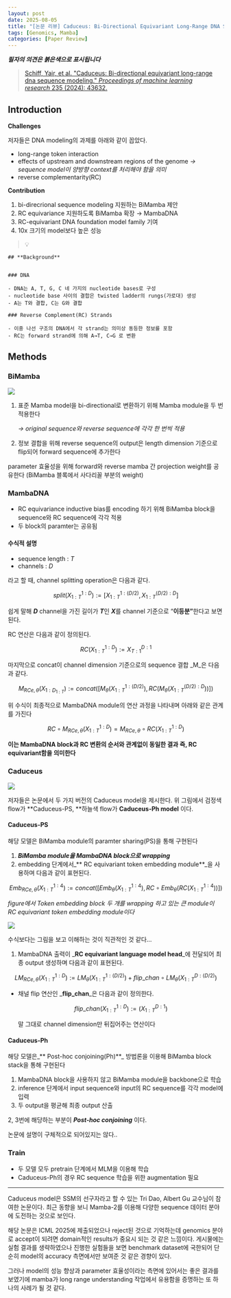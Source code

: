 ```yaml
---
layout: post
date: 2025-08-05
title: "[논문 리뷰] Caduceus: Bi-Directional Equivariant Long-Range DNA Sequence Modeling"
tags: [Genomics, Mamba]
categories: [Paper Review]
---
```


<span class="notion-red">_**필자의 의견은 붉은색으로 표시됩니다**_</span>


> [Schiff, Yair, et al. "Caduceus: Bi-directional equivariant long-range dna sequence modeling." ](https://pmc.ncbi.nlm.nih.gov/articles/PMC12189541/)[_Proceedings of machine learning research_](https://pmc.ncbi.nlm.nih.gov/articles/PMC12189541/)[ 235 (2024): 43632.](https://pmc.ncbi.nlm.nih.gov/articles/PMC12189541/)



## Introduction


**Challenges**


저자들은 DNA modeling의 과제를 아래와 같이 꼽았다.

- long-range token interaction
- effects of upstream and downstream regions of the genome 
_→ sequence model이 양방향 context를 처리해야 함을 의미_
- reverse complementarity(RC)

**Contribution**

1. bi-direcrional sequence modeling 지원하는 BiMamba 제안
1. RC equivariance 지원하도록 BiMamba 확장 → MambaDNA
1. RC-equivariant DNA foundation model family 기여
1. 10x 크기의 model보다 높은 성능

> 💡 


	## **Background**


	### DNA

	- DNA는 A, T, G, C 네 가지의 nucleotide bases로 구성
	- nucleotide base 사이의 결합은 twisted ladder의 rungs(가로대) 생성
	- A는 T와 결합, C는 G와 결합

	### Reverse Complement(RC) Strands

	- 이중 나선 구조의 DNA에서 각 strand는 의미상 동등한 정보를 포함
	- RC는 forward strand에 의해 A→T, C→G 로 변환


## Methods



### BiMamba


![](https://prod-files-secure.s3.us-west-2.amazonaws.com/542b861c-36a8-4051-84e5-8804b6728dba/2c247d59-7815-4980-99f0-8f0d21f445a7/image.png?X-Amz-Algorithm=AWS4-HMAC-SHA256&X-Amz-Content-Sha256=UNSIGNED-PAYLOAD&X-Amz-Credential=ASIAZI2LB4662D6VBWUU%2F20251013%2Fus-west-2%2Fs3%2Faws4_request&X-Amz-Date=20251013T120122Z&X-Amz-Expires=3600&X-Amz-Security-Token=IQoJb3JpZ2luX2VjEJz%2F%2F%2F%2F%2F%2F%2F%2F%2F%2FwEaCXVzLXdlc3QtMiJHMEUCIQC6%2FPrTrIRVBVdq8oSyCq%2BslQZlNQsNTMp9iNeN%2FMnycwIgarqNIwhPcrFHh8IAx9cUNpbcgrMMaHrsLwuE5O7aKgcq%2FwMIRRAAGgw2Mzc0MjMxODM4MDUiDB%2F6xaz98WiFnN6D7ircA4h7IDYkDDrErZswO68GZyQ5%2BdO1GJm3Qum%2BXEK%2F%2BjnvYRH%2B6yc%2FuzT9TQ%2BJSYtCbIKtc6dQqTvLNYUKfHbxR6tjgRN0QxsGdwb%2B%2ByDxtUSF0zkY2tvugHcqd0B7vyaSO87LAeeenxRDg38g1LI6kPSbhUiR3fYOl%2F%2BDrT2UY6OWruKmt0%2BaVg8zRcLVwakcEQClhI2UWLNBv13lPdiSkUa8sQHf9UYVGBqI%2FfBkXOQ%2BdRTcXSEpTt5G90fMgHVdFYFe5BGjZbuid85Ak78%2BwZQwfHbnwke0692%2F9xUYoiWdkjeSkTcqtwCROac16Cuop22qz7FyuCeBpedm4DRbig8ldI%2BuPvAsyxrRQ4sP1mH3GxHil50cgJjVkEOOHLVeAo2WGHjvsJlDEg5fX3Azf8b4YgF%2BHNI%2FxzB2bt6LAuYZ18hRulaVMl6FuWa0VIYatHlm09WNS3Dx75rFpG39YfHrOI3aT7UBPYKxI0lMlHsE7otM7QJQuof2BxWyM534U%2FOHFAyPPB10r36q%2Bih%2FGsxqoXz3VFawhgmhuXP0PvKu7lLrhCNsfWrWgDMeozqu1jNbULet4EOsWvnoMZ7X7s%2BmFTirqoOsiHoJJvOgxKbRQ%2Bk8DJ8msNi7fmHMMK%2FPs8cGOqUBwArqt8BIqugjMi6%2Bl%2FEY4d%2FZH8mBE3av9pDxlWGGtc9p6mH2LZdAtBJqdo%2FfaakJFkYu6bvOg5QP11NCjuoAsC%2Bv4m4TdqU1kS4pT6FPjn1tgxDx%2BFHyb7s0%2FzDmXES0qkt8YF1EpqzDz8lkpDQt2AK%2FtCWlMdPoM828vmJpwfAf8EOjBrTvj2Yx5j7sJOJQgfvC4ugXSy4JdUyZnIP7JnE9Qsb2&X-Amz-Signature=30338f5c92f0386bcfb4430775e08e549e56baaa6d95e063379914796f4ef6a8&X-Amz-SignedHeaders=host&x-amz-checksum-mode=ENABLED&x-id=GetObject)

1. 표준 Mamba model을 bi-directional로 변환하기 위해 Mamba module을 두 번 적용한다

	_→ original sequence와 reverse sequence에 각각 한 번씩 적용_

1. 정보 결합을 위해 reverse sequence의 output은 length dimension 기준으로 flip되어 forward sequence에 추가한다

parameter 효율성을 위해 forward와 reverse mamba 간 projection weight를 공유한다 (BiMamba 블록에서 사다리꼴 부분의 weight)



### MambaDNA

- RC equivariance inductive bias를 encoding 하기 위해 BiMamba block을 sequence와 RC sequence에 각각 적용
- 두 block의 paramter는 공유됨


#### 수식적 설명

- sequence length : _T_
- channels : _D_

라고 할 때,  channel splitting operation은 다음과 같다.


$$
split(X^{1:D}_{1:T}):=[X^{1:(D/2)}_{1:T},X^{(D/2):D}_{1:T}]
$$


<span class="notion-red">쉽게 말해 </span><span class="notion-red">_**D**_</span><span class="notion-red"> channel을 가진 길이가 </span><span class="notion-red">_**T**_</span><span class="notion-red">인 </span><span class="notion-red">_**X**_</span><span class="notion-red">를 channel 기준으로 “</span><span class="notion-red">**이등분”**</span><span class="notion-red">한다고 보면 된다.</span>


RC 연산은 다음과 같이 정의된다.


$$
RC(X^{1:D}_{1:T}):=X^{D:1}_{T:1}
$$


마지막으로 concat이 channel dimension 기준으로의 sequence 결합 _M_은 다음과 같다.


$$
M_{RCe,\theta}(X_{1:D_{1:T}}):=concat([M_{\theta}(X^{1:(D/2)}_{1:T}),RC(M_{\theta}(X^{(D/2):D}_{1:T}))])
$$


위 수식이 최종적으로 MambaDNA module의 연산 과정을 나타내며 아래와 같은 관계를 가진다


$$
RC\circ M_{RCe,\theta}(X^{1:D}_{1:T}) = M_{RCe,\theta} \circ RC(X^{1:D}_{1:T})
$$


**이는 MambaDNA block과 RC 변환의 순서와 관계없이 동일한 결과 즉, RC equivariant함을 의미한다**



### Caduceus


![](https://prod-files-secure.s3.us-west-2.amazonaws.com/542b861c-36a8-4051-84e5-8804b6728dba/f94a60d7-8145-473b-aef9-7c68d3ec604a/image.png?X-Amz-Algorithm=AWS4-HMAC-SHA256&X-Amz-Content-Sha256=UNSIGNED-PAYLOAD&X-Amz-Credential=ASIAZI2LB4662D6VBWUU%2F20251013%2Fus-west-2%2Fs3%2Faws4_request&X-Amz-Date=20251013T120122Z&X-Amz-Expires=3600&X-Amz-Security-Token=IQoJb3JpZ2luX2VjEJz%2F%2F%2F%2F%2F%2F%2F%2F%2F%2FwEaCXVzLXdlc3QtMiJHMEUCIQC6%2FPrTrIRVBVdq8oSyCq%2BslQZlNQsNTMp9iNeN%2FMnycwIgarqNIwhPcrFHh8IAx9cUNpbcgrMMaHrsLwuE5O7aKgcq%2FwMIRRAAGgw2Mzc0MjMxODM4MDUiDB%2F6xaz98WiFnN6D7ircA4h7IDYkDDrErZswO68GZyQ5%2BdO1GJm3Qum%2BXEK%2F%2BjnvYRH%2B6yc%2FuzT9TQ%2BJSYtCbIKtc6dQqTvLNYUKfHbxR6tjgRN0QxsGdwb%2B%2ByDxtUSF0zkY2tvugHcqd0B7vyaSO87LAeeenxRDg38g1LI6kPSbhUiR3fYOl%2F%2BDrT2UY6OWruKmt0%2BaVg8zRcLVwakcEQClhI2UWLNBv13lPdiSkUa8sQHf9UYVGBqI%2FfBkXOQ%2BdRTcXSEpTt5G90fMgHVdFYFe5BGjZbuid85Ak78%2BwZQwfHbnwke0692%2F9xUYoiWdkjeSkTcqtwCROac16Cuop22qz7FyuCeBpedm4DRbig8ldI%2BuPvAsyxrRQ4sP1mH3GxHil50cgJjVkEOOHLVeAo2WGHjvsJlDEg5fX3Azf8b4YgF%2BHNI%2FxzB2bt6LAuYZ18hRulaVMl6FuWa0VIYatHlm09WNS3Dx75rFpG39YfHrOI3aT7UBPYKxI0lMlHsE7otM7QJQuof2BxWyM534U%2FOHFAyPPB10r36q%2Bih%2FGsxqoXz3VFawhgmhuXP0PvKu7lLrhCNsfWrWgDMeozqu1jNbULet4EOsWvnoMZ7X7s%2BmFTirqoOsiHoJJvOgxKbRQ%2Bk8DJ8msNi7fmHMMK%2FPs8cGOqUBwArqt8BIqugjMi6%2Bl%2FEY4d%2FZH8mBE3av9pDxlWGGtc9p6mH2LZdAtBJqdo%2FfaakJFkYu6bvOg5QP11NCjuoAsC%2Bv4m4TdqU1kS4pT6FPjn1tgxDx%2BFHyb7s0%2FzDmXES0qkt8YF1EpqzDz8lkpDQt2AK%2FtCWlMdPoM828vmJpwfAf8EOjBrTvj2Yx5j7sJOJQgfvC4ugXSy4JdUyZnIP7JnE9Qsb2&X-Amz-Signature=19024df2e73aa6460489bd4dc80b7a6b59b98cfa1ac7939af095f51d712427ca&X-Amz-SignedHeaders=host&x-amz-checksum-mode=ENABLED&x-id=GetObject)


저자들은 논문에서 두 가지 버전의 Caduceus model을 제시한다. 위 그림에서 검정색 flow가 **Caduceus-PS, **하늘색 flow가 **Caduceus-Ph model** 이다.



#### Caduceus-PS


해당 모델은 BiMamba module의 paramter sharing(PS)을 통해 구현된다

1. _**BiMamba module을 MambaDNA block으로 wrapping**_
1. embedding 단계에서_** RC equivariant token embedding module**_을 사용하며 다음과 같이 표현된다.

$$
Emb_{RCe,\theta}(X^{1:4}_{1:T}):=concat([Emb_{\theta}(X^{1:4}_{1:T}),RC \circ Emb_{\theta}(RC(X^{1:4}_{1:T}))])
$$


_figure에서 Token embedding block 두 개를 wrapping 하고 있는 큰 module이 RC equivariant token embedding module이다_


![](https://prod-files-secure.s3.us-west-2.amazonaws.com/542b861c-36a8-4051-84e5-8804b6728dba/b175e4da-71eb-4e91-8c23-a06dabe673c9/image.png?X-Amz-Algorithm=AWS4-HMAC-SHA256&X-Amz-Content-Sha256=UNSIGNED-PAYLOAD&X-Amz-Credential=ASIAZI2LB4662D6VBWUU%2F20251013%2Fus-west-2%2Fs3%2Faws4_request&X-Amz-Date=20251013T120122Z&X-Amz-Expires=3600&X-Amz-Security-Token=IQoJb3JpZ2luX2VjEJz%2F%2F%2F%2F%2F%2F%2F%2F%2F%2FwEaCXVzLXdlc3QtMiJHMEUCIQC6%2FPrTrIRVBVdq8oSyCq%2BslQZlNQsNTMp9iNeN%2FMnycwIgarqNIwhPcrFHh8IAx9cUNpbcgrMMaHrsLwuE5O7aKgcq%2FwMIRRAAGgw2Mzc0MjMxODM4MDUiDB%2F6xaz98WiFnN6D7ircA4h7IDYkDDrErZswO68GZyQ5%2BdO1GJm3Qum%2BXEK%2F%2BjnvYRH%2B6yc%2FuzT9TQ%2BJSYtCbIKtc6dQqTvLNYUKfHbxR6tjgRN0QxsGdwb%2B%2ByDxtUSF0zkY2tvugHcqd0B7vyaSO87LAeeenxRDg38g1LI6kPSbhUiR3fYOl%2F%2BDrT2UY6OWruKmt0%2BaVg8zRcLVwakcEQClhI2UWLNBv13lPdiSkUa8sQHf9UYVGBqI%2FfBkXOQ%2BdRTcXSEpTt5G90fMgHVdFYFe5BGjZbuid85Ak78%2BwZQwfHbnwke0692%2F9xUYoiWdkjeSkTcqtwCROac16Cuop22qz7FyuCeBpedm4DRbig8ldI%2BuPvAsyxrRQ4sP1mH3GxHil50cgJjVkEOOHLVeAo2WGHjvsJlDEg5fX3Azf8b4YgF%2BHNI%2FxzB2bt6LAuYZ18hRulaVMl6FuWa0VIYatHlm09WNS3Dx75rFpG39YfHrOI3aT7UBPYKxI0lMlHsE7otM7QJQuof2BxWyM534U%2FOHFAyPPB10r36q%2Bih%2FGsxqoXz3VFawhgmhuXP0PvKu7lLrhCNsfWrWgDMeozqu1jNbULet4EOsWvnoMZ7X7s%2BmFTirqoOsiHoJJvOgxKbRQ%2Bk8DJ8msNi7fmHMMK%2FPs8cGOqUBwArqt8BIqugjMi6%2Bl%2FEY4d%2FZH8mBE3av9pDxlWGGtc9p6mH2LZdAtBJqdo%2FfaakJFkYu6bvOg5QP11NCjuoAsC%2Bv4m4TdqU1kS4pT6FPjn1tgxDx%2BFHyb7s0%2FzDmXES0qkt8YF1EpqzDz8lkpDQt2AK%2FtCWlMdPoM828vmJpwfAf8EOjBrTvj2Yx5j7sJOJQgfvC4ugXSy4JdUyZnIP7JnE9Qsb2&X-Amz-Signature=627ee7e3dd10433534d6b3e4c9d9df57fcb2376d3d9cd4af61dc70c0fdb4e8ae&X-Amz-SignedHeaders=host&x-amz-checksum-mode=ENABLED&x-id=GetObject)


<span class="notion-red">수식보다는 그림을 보고 이해하는 것이 직관적인 것 같다…</span>

1. MambaDNA 출력이 _**RC equivariant language model head**_에 전달되어 최종 output 생성하며 다음과 같이 표현된다.

$$
LM_{RCe,\theta}(X^{1:D}_{1:T}):= LM_{\theta}(X^{1:(D/2)}_{1:T})+flip\_chan\circ LM_{\theta}(X^{D:(D/2)}_{1:T})
$$

- 채널 flip 연산인 _**flip\_chan**_은 다음과 같이 정의한다.

	$$
	flip\_chan(X^{1:D}_{1:T}):=(X^{D:1}_{1:T})
	$$


	말 그대로 channel dimension만 뒤집어주는 연산이다



#### Caduceus-Ph


해당 모델은_** Post-hoc conjoining(Ph)**_ 방법론을 이용해 BiMamba block stack을 통해 구현된다

1. MambaDNA block을 사용하지 않고 BiMamba module을 backbone으로 학습
1. inference 단계에서 input sequence와 input의 RC sequence를 각각 model에 입력
1. 두 output을 평균해 최종 output 산출

2, 3번에 해당하는 부분이 _**Post-hoc conjoining**_ 이다.


<span class="notion-red">논문에 설명이 구체적으로 되어있지는 않다..</span>



### Train

- 두 모델 모두 pretrain 단계에서 MLM을 이용해 학습
- Caduceus-Ph의 경우 RC sequence 학습을 위한 augmentation 필요

---


<span class="notion-red">Caduceus model은 SSM의 선구자라고 할 수 있는 Tri Dao, Albert Gu 교수님이 참여한 논문이다. 최근 동향을 보니 Mamba-2를 이용해 다양한 sequence 데이터 분야에 도전하는 것으로 보인다.</span>


<span class="notion-red">해당 논문은 ICML 2025에 제출되었으나 reject된 것으로 기억하는데 genomics 분야로 accept이 되려면 domain적인 results가 중요시 되는 것 같은 느낌이다. 게시물에는 실험 결과를 생략하였으나 진행한 실험들을 보면 benchmark dataset에 국한되어 단순히 model의 accuracy 측면에서만 보여준 것 같은 경향이 있다.</span>


<span class="notion-red">그러나 model의 성능 향상과 parameter 효율성이라는 측면에 있어서는 좋은 결과를 보였기에 mamba가 long range understanding 작업에서 유용함을 증명하는 또 하나의 사례가 될 것 같다.</span>

